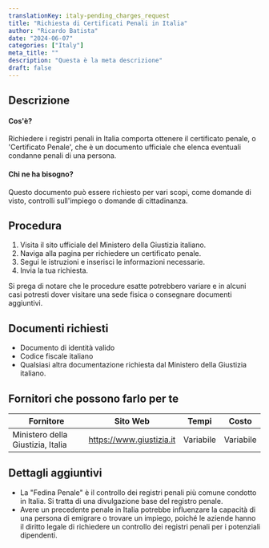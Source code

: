 ```yaml
---
translationKey: italy-pending_charges_request
title: "Richiesta di Certificati Penali in Italia"
author: "Ricardo Batista"
date: "2024-06-07"
categories: ["Italy"]
meta_title: ""
description: "Questa è la meta descrizione"
draft: false
---
```


## Descrizione
#### Cos'è?
Richiedere i registri penali in Italia comporta ottenere il certificato penale, o 'Certificato Penale', che è un documento ufficiale che elenca eventuali condanne penali di una persona.
#### Chi ne ha bisogno?
Questo documento può essere richiesto per vari scopi, come domande di visto, controlli sull'impiego o domande di cittadinanza.

## Procedura
1. Visita il sito ufficiale del Ministero della Giustizia italiano.
2. Naviga alla pagina per richiedere un certificato penale.
3. Segui le istruzioni e inserisci le informazioni necessarie.
4. Invia la tua richiesta.

Si prega di notare che le procedure esatte potrebbero variare e in alcuni casi potresti dover visitare una sede fisica o consegnare documenti aggiuntivi.

## Documenti richiesti
- Documento di identità valido
- Codice fiscale italiano
- Qualsiasi altra documentazione richiesta dal Ministero della Giustizia italiano.

## Fornitori che possono farlo per te

| Fornitore      |     Sito Web     |     Tempi    |       Costo      |
| --------------- | --------------- |  :-------------: | :-------------: |
| Ministero della Giustizia, Italia      |  https://www.giustizia.it       | Variabile| Variabile |

## Dettagli aggiuntivi

- La "Fedina Penale" è il controllo dei registri penali più comune condotto in Italia. Si tratta di una divulgazione base del registro penale.
- Avere un precedente penale in Italia potrebbe influenzare la capacità di una persona di emigrare o trovare un impiego, poiché le aziende hanno il diritto legale di richiedere un controllo dei registri penali per i potenziali dipendenti.